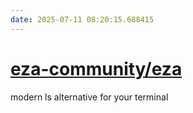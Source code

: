 ```yaml
---
date: 2025-07-11 08:20:15.688415
---
```


# [eza-community/eza](https://github.com/eza-community/eza)

modern ls alternative for your terminal